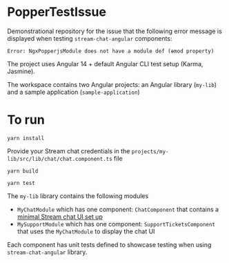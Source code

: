 # PopperTestIssue

Demonstrational repository for the issue that the following error message is displayed when testing `stream-chat-angular` components:

`Error: NgxPopperjsModule does not have a module def (ɵmod property)`

The project uses Angular 14 + default Angular CLI test setup (Karma, Jasmine).

The workspace contains two Angular projects: an Angular library (`my-lib`) and a sample application (`sample-application`)

# To run

`yarn install`

Provide your Stream chat credentials in the `projects/my-lib/src/lib/chat/chat.component.ts` file

`yarn build`

`yarn test`

The `my-lib` library contains the following modules

- `MyChatModule` which has one component: `ChatComponent` that contains a [minimal Stream chat UI set up](https://getstream.io/chat/angular/tutorial/)
- `MySupportModule` which has one component: `SupportTicketsComponent` that uses the `MyChatModule` to display the chat UI

Each component has unit tests defined to showcase testing when using `stream-chat-angular` library.
